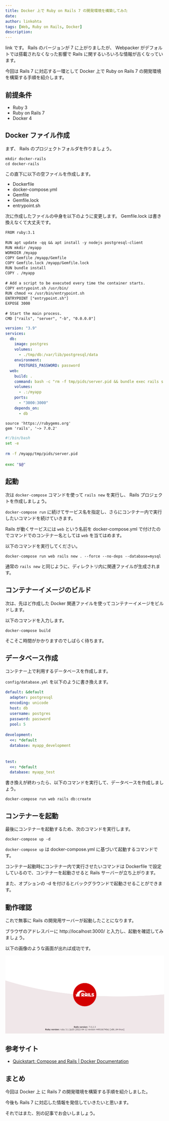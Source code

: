 ```yaml
---
title: Docker 上で Ruby on Rails 7 の開発環境を構築してみた
date: 
author: linkohta
tags: [Web, Ruby on Rails, Docker]
description: 
---
```


link です。 Rails のバージョンが 7 に上がりましたが、 Webpacker がデフォルトでは搭載されなくなった影響で Rails に関するいろいろな情報が古くなっています。

今回は Rails 7 に対応する一環として Docker 上で Ruby on Rails 7 の開発環境を構築する手順を紹介します。

## 前提条件

- Ruby 3
- Ruby on Rails 7
- Docker 4

## Docker ファイル作成

まず、 Rails のプロジェクトフォルダを作りましょう。

```title=フォルダ作成コマンド
mkdir docker-rails
cd docker-rails
```

この直下に以下の空ファイルを作成します。

- Dockerfile
- docker-compose.yml
- Gemfile
- Gemfile.lock
- entrypoint.sh

次に作成したファイルの中身を以下のように変更します。
Gemfile.lock は書き換えなくて大丈夫です。

```title=Dockerfile
FROM ruby:3.1

RUN apt update -qq && apt install -y nodejs postgresql-client
RUN mkdir /myapp
WORKDIR /myapp
COPY Gemfile /myapp/Gemfile
COPY Gemfile.lock /myapp/Gemfile.lock
RUN bundle install
COPY . /myapp

# Add a script to be executed every time the container starts.
COPY entrypoint.sh /usr/bin/
RUN chmod +x /usr/bin/entrypoint.sh
ENTRYPOINT ["entrypoint.sh"]
EXPOSE 3000

# Start the main process.
CMD ["rails", "server", "-b", "0.0.0.0"]
```

```title=docker-compose.yml
version: "3.9"
services:
  db:
    image: postgres
    volumes:
      - ./tmp/db:/var/lib/postgresql/data
    environment:
      POSTGRES_PASSWORD: password
  web:
    build: .
    command: bash -c "rm -f tmp/pids/server.pid && bundle exec rails s -p 3000 -b '0.0.0.0'"
    volumes:
      - .:/myapp
    ports:
      - "3000:3000"
    depends_on:
      - db
```

```title=Gemfile
source 'https://rubygems.org'
gem 'rails', '~> 7.0.2'
```

```title=entrypoint.sh
#!/bin/bash
set -e

rm -f /myapp/tmp/pids/server.pid

exec "$@"
```

## 起動

次は `docker-compose` コマンドを使って `rails new` を実行し、 Rails プロジェクトを作成しましょう。

`docker-compose run` に続けてサービス名を指定し、さらにコンテナー内で実行したいコマンドを続けていきます。

Rails が動くサービスには `web` という名前を docker-compose.yml で付けたのでコマンドでのコンテナー名としては `web` を当てはめます。

以下のコマンドを実行してください。

```title=Railsプロジェクト生成コマンド
docker-compose run web rails new . --force --no-deps --database=mysql
```

通常の `rails new` と同じように、ディレクトリ内に関連ファイルが生成されます。

## コンテナーイメージのビルド

次は、先ほど作成した Docker 関連ファイルを使ってコンテナーイメージをビルドします。

以下のコマンドを入力します。

```title=ビルドコマンド
docker-compose build
```

そこそこ時間がかかりますのでしばらく待ちます。

## データベース作成

コンテナー上で利用するデータベースを作成します。

`config/database.yml` を以下のように書き換えます。

```yml:title=config/database.yml
default: &default
  adapter: postgresql
  encoding: unicode
  host: db
  username: postgres
  password: password
  pool: 5

development:
  <<: *default
  database: myapp_development


test:
  <<: *default
  database: myapp_test

```

書き換えが終わったら、以下のコマンドを実行して、データベースを作成しましょう。

```
docker-compose run web rails db:create
```

## コンテナーを起動

最後にコンテナーを起動するため、次のコマンドを実行します。

```title=コンテナー起動コマンド
docker-compose up -d
```

`docker-compose up` は docker-compose.yml に基づいて起動するコマンドです。

コンテナー起動時にコンテナー内で実行させたいコマンドは Dockerfile で設定しているので、コンテナーを起動させると Rails サーバーが立ち上がります。

また、オプションの -d を付けるとバックグラウンドで起動させることができます。

## 動作確認

これで無事に Rails の開発用サーバーが起動したことになります。

ブラウザのアドレスバーに http://localhost:3000/ と入力し、起動を確認してみましょう。

以下の画像のような画面が出れば成功です。

![起動画面](images/2022-04-19_16h54_45.png)

## 参考サイト

- [Quickstart: Compose and Rails | Docker Documentation](https://docs.docker.com/samples/rails/)

## まとめ

今回は Docker 上 に Rails 7 の開発環境を構築する手順を紹介しました。

今後も Rails 7 に対応した情報を発信していきたいと思います。

それではまた、別の記事でお会いしましょう。